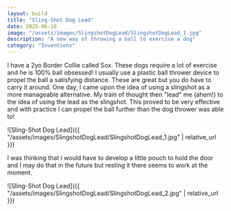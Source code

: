 ```yaml
---
layout: build
title: "Sling-Shot Dog Lead"
date: 2025-06-10
image: "/assets/images/SlingshotDogLead/SlingshotDogLead_1.jpg"
description: "A new way of throwing a ball to exercise a dog"
category: "Inventions"
---
```

I have a 2yo Border Collie called Sox. These dogs require a lot of exercise and he is 100% ball obsessed! I usually use a plastic ball thrower device to propel the ball a satisfying distance. These are great but you do have to carry it around. One day, I came upon the idea of using a slingshot as a more manageable alternative. My train of thought then "lead" me (ahem!) to the idea of using the lead as the slingshot. This proved to be very effective and with practice I can propel the ball further than the dog thrower was able to!

![Sling-Shot Dog Lead]({{ "/assets/images/SlingshotDogLead/SlingshotDogLead_1.jpg" | relative_url }})

I was thinking that i would have to develop a little pouch to hold the door and I may do that in the future but resting it there seems to work at the moment.

![Sling-Shot Dog Lead]({{ "/assets/images/SlingshotDogLead/SlingshotDogLead_2.jpg" | relative_url }})
